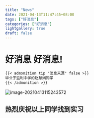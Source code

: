 ```yaml
---
title: "News"
date: 2021-04-13T11:47:45+08:00
tags: ["好消息"]
categories: ["好消息"]
lightgallery: true
draft: false
---
```


# 好消息 好消息!

```markdown
{{< admonition tip "消息来源" false >}}
毕业于监利中学的赵慧娟同学
{{< /admonition >}}
```

![image-20210413115243572](https://cdn.jsdelivr.net/gh/clearyup/picgo/img/20210413115243.png)

## 热烈庆祝以上同学找到实习

